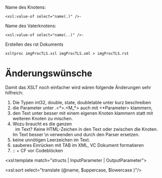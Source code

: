 

Name des Knotens:

	<xsl:value-of select="name(.)" />-

Name des Vaterknotens:

	<xsl:value-of select="name(..)" />-

Erstellen des rst Dokuments

	xsltproc imgProcTLS.xsl imgProcTLS.xml > imgProcTLS.rst



# Änderungswünsche

Damit das XSLT noch einfacher wird wären folgende Änderungen sehr hilfreich:

1. Die Typen int32, double, state, doubletable unter <Structs> kurz beschreiben
1. die Parameter unter <structs>.<\*>.<M_*> auch mit <\*Parameter> klammern,
1. den Text unter <hint> besser mit einem eigenen Knoten klammern statt mit weiteren Knoten zu mischen.
1. Wozu braucht es die ganzen <BR>&nbsp; im Text? Keine HTML-Zeichen in den Text oder zwischen die Knoten. Im Text besser \n verwenden und durch den Parser ersetzen.
1. keine unnötigen Leerzeichen im Text.
1. sauberes Einrücken mit TAB im XML, VC Dokument formatieren
1. :: + CF vor Codeblöcken



<xsl:template match="structs | InputParameter | OutputParameter">

<xsl:sort select="translate (@name, $uppercase, $lowercase )"/>